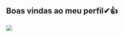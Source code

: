 ## Boas vindas ao meu perfil✔👍
![](https://media1.tenor.com/m/3D1C5I4742sAAAAC/cristiano-ronaldo-ronaldo.gif)

